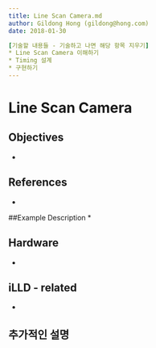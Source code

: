 ```yaml
---
title: Line Scan Camera.md
author: Gildong Hong (gildong@hong.com)  
date: 2018-01-30

[기술할 내용들 - 기술하고 나면 해당 항목 지우기]
* Line Scan Camera 이해하기
* Timing 설계
* 구현하기
---
```


# Line Scan Camera

## Objectives
*

## References
*

##Example Description 
*

## Hardware
* ​

## iLLD - related
*

## 추가적인 설명